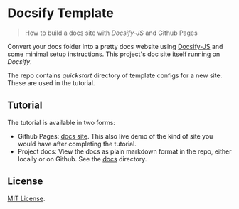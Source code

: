 # Docsify Template
> How to build a docs site with _Docsify-JS_ and Github Pages

Convert your docs folder into a pretty docs website using [Docsify-JS](https://docsify.js.org/) and some minimal setup instructions. This project's doc site itself running on _Docsify_.

The repo contains _quickstart_ directory of template configs for a new site. These are used in the tutorial.


## Tutorial

The tutorial is available in two forms:

- Github Pages: [docs site](https://michaelcurrin.github.io/docsify-template/#/). This also live demo of the kind of site you would have after completing the tutorial.
- Project docs: View the docs as plain markdown format in the repo, either locally or on Github. See the [docs](/docs) directory.


## License

[MIT License](/LICENSE).
